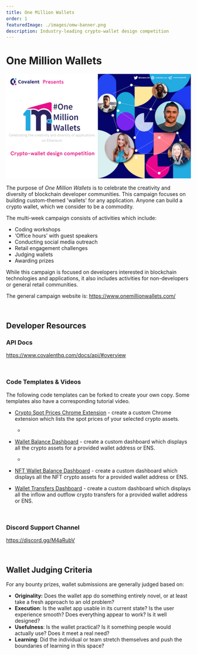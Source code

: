 ```yaml
---
title: One Million Wallets
order: 1
featuredImage: ./images/omw-banner.png
description: Industry-leading crypto-wallet design competition
---
```


# One Million Wallets

![One Million Wallets Banner](./images/omw-banner.png)


The purpose of *One Million Wallets* is to celebrate the creativity and diversity of blockchain developer communities. This campaign focuses on building custom-themed 'wallets' for any application. Anyone can build a crypto wallet, which we consider to be a commodity. 

The multi-week campaign consists of activities which include:
- Coding workshops
- ‘Office hours’ with guest speakers
- Conducting social media outreach
- Retail engagement challenges
- Judging wallets
- Awarding prizes

While this campaign is focused on developers interested in blockchain technologies and applications, it also includes activities for non-developers or general retail communities.

The general campaign website is: https://www.onemillionwallets.com/

&nbsp;
## Developer Resources
### API Docs
https://www.covalenthq.com/docs/api/#overview

&nbsp;
### Code Templates & Videos
The following code templates can be forked to create your own copy. Some templates also have a corresponding tutorial video. 

* [Crypto Spot Prices Chrome Extension](https://repl.it/@1millionwallets/Template-Spot-Prices-Chrome-Extension-Wallet#README.md) - create a custom Chrome extension which lists the spot prices of your selected crypto assets.

  - <YouTube id="EEQiGDOGFzo"/>


* [Wallet Balance Dashboard](https://repl.it/@1millionwallets/Template-Wallet-Balance-Dashboard-JavaScript#README.md) - create a custom dashboard which displays all the crypto assets for a provided wallet address or ENS.

  - <YouTube id="UnHahcyE6oc"/>


* [NFT Wallet Balance Dashboard](https://repl.it/@1millionwallets/Template-NFTWalletBalanceJS#README.md) - create a custom dashboard which displays all the NFT crypto assets for a provided wallet address or ENS.


* [Wallet Transfers Dashboard](https://repl.it/@1millionwallets/Template-Wallet-Balance-and-Transfers-Dashboard-JavaScript#README.md) - create a custom dashboard which displays all the inflow and outflow crypto transfers for a provided wallet address or ENS. 

&nbsp;
### Discord Support Channel
https://discord.gg/M4aRubV

&nbsp;
## Wallet Judging Criteria
For any bounty prizes, wallet submissions are generally judged based on:

* **Originality:** Does the wallet app do something entirely novel, or at least take a fresh approach to an old problem?
* **Execution**: Is the wallet app usable in its current state? Is the user experience smooth? Does everything appear to work? Is it well designed?
* **Usefulness**: Is the wallet practical? Is it something people would actually use? Does it meet a real need?
* **Learning**: Did the individual or team stretch themselves and push the boundaries of learning in this space?